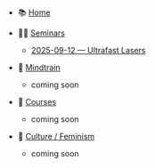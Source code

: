 - 📚 [Home](/)

- 🧑‍🏫 [Seminars](seminars/README.md)
  - [2025-09-12 — Ultrafast Lasers](seminars/2025-09-12-ultrafast-lasers.md)

- 🧠 [Mindtrain](mindtrain/README.md)
  - coming soon

- 📖 [Courses](courses/README.md)
  - coming soon

- 🎵 [Culture / Feminism](culture/README.md)
  - coming soon
